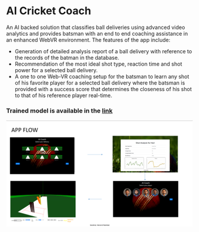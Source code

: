 # AI Cricket Coach

An AI backed solution that classifies ball deliveries using advanced video analytics and provides batsman with an end to end coaching assistance in an enhanced WebVR environment.
The features of the app include:
  - Generation of detailed analysis report of a ball delivery with reference to the records of the batman in the database.
  - Recommendation of  the most ideal shot type, reaction time and shot power for a selected ball delivery.
  - A one to one Web-VR coaching setup for the batsman to learn any shot of his favorite player for a selected ball delivery where the batsman is provided with a success score         that determines the closeness of his shot to that of his reference player real-time.
  
  ### Trained model is available in the [link](https://drive.google.com/file/d/1oVST83i1v7VxQkUVz9MaGYIJPj0M6GMt/view?usp=sharing)

  ![alt text](https://github.com/tvpian/AI_Cricket_Coach/blob/master/App%20Flow.png?raw=true)
  




